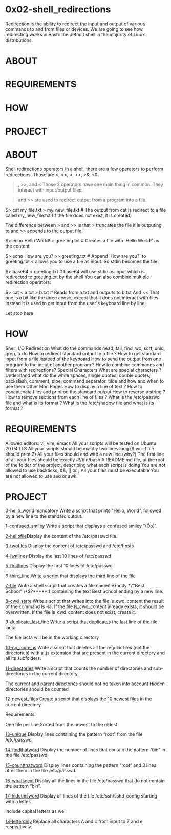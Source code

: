 
# 0x02-shell_redirections


Redirection is the ability to redirect the input and output of various commands to and from files or devices. We are going to see how redirecting works in Bash: the default shell in the majority of Linux distributions.

# ABOUT
# REQUIREMENTS
# HOW 
# PROJECT 


# ABOUT 

Shell redirections operators
In a shell, there are a few operators to perform redirections. Those are >, >>, <, <<, >&, <&.

>, >>, and <
Those 3 operators have one main thing in common: They interact with input/output files.

> and >> are used to redirect output from a program into a file.

$> cat my_file.txt > my_new_file.txt # The output from cat is redirect to a file caled my_new_file.txt
(If the file does not exist, it is created)

The difference between > and >> is that > truncates the file it is outputing to and >> appends to the output file.

$> echo Hello World! > greeting.txt # Creates a file with 'Hello World!' as the content

$> echo How are you? >> greeting.txt # Append 'How are you?' to greeting.txt
< allows you to use a file as input. So stdin becomes the file.

$> base64 < greeting.txt # base64 will use stdin as input which is redirected to greeting.txt by the shell
You can also combine multiple redirection operators:

$> cat < a.txt > b.txt # Reads from a.txt and outputs to b.txt
And <<
That one is a bit like the three above, except that it does not interact with files. Instead it is used to get input from the user's keyboard line by line.

Let stop here 

# HOW 

Shell, I/O Redirection
What do the commands head, tail, find, wc, sort, uniq, grep, tr do
How to redirect standard output to a file ?
How to get standard input from a file instead of the keyboard
How to send the output from one program to the input of another program ?
How to combine commands and filters with redirections?
Special Characters
What are special characters ?
Understand what do the white spaces, single quotes, double quotes, backslash, comment, pipe, command separator, tilde and how and when to use them
Other Man Pages
How to display a line of text ?
How to concatenate files and print on the standard output
How to reverse a string ?
How to remove sections from each line of files ?
What is the /etc/passwd file and what is its format ?
What is the /etc/shadow file and what is its format ?

# REQUIREMENTS  


Allowed editors: vi, vim, emacs
All your scripts will be tested on Ubuntu 20.04 LTS
All your scripts should be exactly two lines long ($ wc -l file should print 2)
All your files should end with a new line (why?)
The first line of all your files should be exactly #!/bin/bash
A README.md file, at the root of the folder of the project, describing what each script is doing
You are not allowed to use backticks, &&, || or ;
All your files must be executable
You are not allowed to use sed or awk

# PROJECT 

 [0-hello_world](https://github.com/Jadvdm/alx-system_engineering-devops/blob/master/0x02-shell_redirections/0-hello_world)
mandatory
Write a script that prints “Hello, World”, followed by a new line to the standard output.

[1-confused_smiley](https://github.com/Jadvdm/alx-system_engineering-devops/blob/master/0x02-shell_redirections/1-confused_smiley) Write a script that displays a confused smiley "(Ôo)'.

[2-hellofile](https://github.com/Jadvdm/alx-system_engineering-devops/blob/master/0x02-shell_redirections/2-hellofile)Display the content of the /etc/passwd file.

[3-twofiles](https://github.com/Jadvdm/alx-system_engineering-devops/blob/master/0x02-shell_redirections/3-twofiles) Display the content of /etc/passwd and /etc/hosts

[4-lastlines](https://github.com/Jadvdm/alx-system_engineering-devops/blob/master/0x02-shell_redirections/4-lastlines) Display the last 10 lines of /etc/passwd

[5-firstlines](https://github.com/Jadvdm/alx-system_engineering-devops/blob/master/0x02-shell_redirections/5-firstlines) Display the first 10 lines of /etc/passwd

[6-third_line](https://github.com/Jadvdm/alx-system_engineering-devops/blob/master/0x02-shell_redirections/6-third_line) Write a script that displays the third line of the file

[7-file](https://github.com/Jadvdm/alx-system_engineering-devops/blob/master/0x02-shell_redirections/7-file) Write a shell script that creates a file named exactly \*\\'"Best School"\'\\*$\?\*\*\*\*\*:) containing the text Best School ending by a new line.

[8-cwd_state](https://github.com/Jadvdm/alx-system_engineering-devops/blob/master/0x02-shell_redirections/8-cwd_state) Write a script that writes into the file ls_cwd_content the result of the command ls -la. If the file ls_cwd_content already exists, it should be overwritten. If the file ls_cwd_content does not exist, create it.

[9-duplicate_last_line](https://github.com/Jadvdm/alx-system_engineering-devops/blob/master/0x02-shell_redirections/9-duplicate_last_line) Write a script that duplicates the last line of the file iacta

The file iacta will be in the working directory

[10-no_more_js](https://github.com/Jadvdm/alx-system_engineering-devops/blob/master/0x02-shell_redirections/10-no_more_js) Write a script that deletes all the regular files (not the directories) with a .js extension that are present in the current directory and all its subfolders.

[11-directories](https://github.com/Jadvdm/alx-system_engineering-devops/blob/master/0x02-shell_redirections/11-directories) Write a script that counts the number of directories and sub-directories in the current directory.

The current and parent directories should not be taken into account
Hidden directories should be counted

[12-newest_files](https://github.com/Jadvdm/alx-system_engineering-devops/blob/master/0x02-shell_redirections/12-newest_files) Create a script that displays the 10 newest files in the current directory.

Requirements:

One file per line
Sorted from the newest to the oldest

[13-unique](https://github.com/Jadvdm/alx-system_engineering-devops/blob/master/0x02-shell_redirections/13-unique) Display lines containing the pattern “root” from the file /etc/passwd

[14-findthatword](https://github.com/Jadvdm/alx-system_engineering-devops/blob/master/0x02-shell_redirections/14-findthatword) Display the number of lines that contain the pattern “bin” in the file /etc/passwd

[15-countthatword](https://github.com/Jadvdm/alx-system_engineering-devops/blob/master/0x02-shell_redirections/15-countthatword) Display lines containing the pattern “root” and 3 lines after them in the file /etc/passwd.

[16-whatsnext](https://github.com/Jadvdm/alx-system_engineering-devops/blob/master/0x02-shell_redirections/16-whatsnext) Display all the lines in the file /etc/passwd that do not contain the pattern “bin”.

[17-hidethisword](https://github.com/Jadvdm/alx-system_engineering-devops/blob/master/0x02-shell_redirections/17-hidethisword) Display all lines of the file /etc/ssh/sshd_config starting with a letter.

include capital letters as well

[18-letteronly](https://github.com/Jadvdm/alx-system_engineering-devops/blob/master/0x02-shell_redirections/18-letteronly) Replace all characters A and c from input to Z and e respectively.


